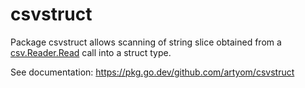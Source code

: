 # csvstruct

Package csvstruct allows scanning of string slice obtained from a
[csv.Reader.Read](https://golang.org/pkg/encoding/csv/#Reader.Read) call into a
struct type.

See documentation: <https://pkg.go.dev/github.com/artyom/csvstruct>
